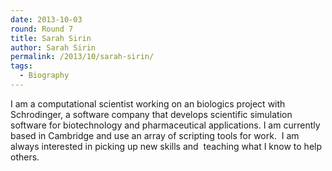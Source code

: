 ```yaml
---
date: 2013-10-03
round: Round 7
title: Sarah Sirin
author: Sarah Sirin
permalink: /2013/10/sarah-sirin/
tags:
  - Biography
---
```

I am a computational scientist working on an biologics project with Schrodinger, a software company that develops scientific simulation software for biotechnology and pharmaceutical applications. I am currently based in Cambridge and use an array of scripting tools for work.  I am always interested in picking up new skills and  teaching what I know to help others.
